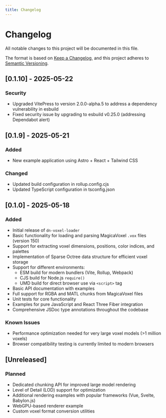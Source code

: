 ```yaml
---
title: Changelog
---
```


# Changelog

All notable changes to this project will be documented in this file.

The format is based on [Keep a Changelog](https://keepachangelog.com/en/1.0.0/),
and this project adheres to [Semantic Versioning](https://semver.org/spec/v2.0.0.html).

## [0.1.10] - 2025-05-22

### Security

- Upgraded VitePress to version 2.0.0-alpha.5 to address a dependency vulnerability in esbuild
- Fixed security issue by upgrading to esbuild v0.25.0 (addressing Dependabot alert)

## [0.1.9] - 2025-05-21

### Added

- New example application using Astro + React + Tailwind CSS

### Changed

- Updated build configuration in rollup.config.cjs
- Updated TypeScript configuration in tsconfig.json

## [0.1.0] - 2025-05-18

### Added

- Initial release of `dn-voxel-loader`
- Basic functionality for loading and parsing MagicaVoxel `.vox` files (version 150)
- Support for extracting voxel dimensions, positions, color indices, and palettes
- Implementation of Sparse Octree data structure for efficient voxel storage
- Support for different environments:
  - ESM build for modern bundlers (Vite, Rollup, Webpack)
  - CJS build for Node.js `require()`
  - UMD build for direct browser use via `<script>` tag
- Basic API documentation with examples
- Full support for RGBA and MATL chunks from MagicaVoxel files
- Unit tests for core functionality
- Examples for pure JavaScript and React Three Fiber integration
- Comprehensive JSDoc type annotations throughout the codebase

### Known Issues

- Performance optimization needed for very large voxel models (>1 million voxels)
- Browser compatibility testing is currently limited to modern browsers

## [Unreleased]

### Planned

- Dedicated chunking API for improved large model rendering
- Level of Detail (LOD) support for optimization
- Additional rendering examples with popular frameworks (Vue, Svelte, Babylon.js)
- WebGPU-based renderer example
- Custom voxel format conversion utilities
